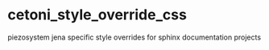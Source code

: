 # cetoni_style_override_css
piezosystem jena specific style overrides for sphinx documentation projects
